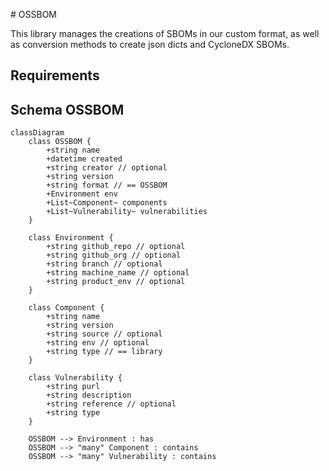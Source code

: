 # OSSBOM

This library manages the creations of SBOMs in our custom format, as well as conversion methods to create json dicts and CycloneDX SBOMs.

## Requirements


## Schema OSSBOM

```mermaid
classDiagram
    class OSSBOM {
        +string name
        +datetime created
        +string creator // optional
        +string version
        +string format // == OSSBOM
        +Environment env
        +List~Component~ components
        +List~Vulnerability~ vulnerabilities
    }

    class Environment {
        +string github_repo // optional
        +string github_org // optional
        +string branch // optional
        +string machine_name // optional
        +string product_env // optional
    }

    class Component {
        +string name
        +string version
        +string source // optional
        +string env // optional
        +string type // == library
    }

    class Vulnerability {
        +string purl
        +string description
        +string reference // optional
        +string type
    }

    OSSBOM --> Environment : has
    OSSBOM --> "many" Component : contains
    OSSBOM --> "many" Vulnerability : contains